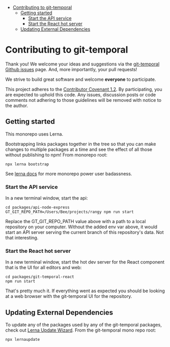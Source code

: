 <!-- START doctoc generated TOC please keep comment here to allow auto update -->
<!-- DON'T EDIT THIS SECTION, INSTEAD RE-RUN doctoc TO UPDATE -->

- [Contributing to git-temporal](#contributing-to-git-temporal)
  - [Getting started](#getting-started)
    - [Start the API service](#start-the-api-service)
    - [Start the React hot server](#start-the-react-hot-server)
  - [Updating External Dependencies](#updating-external-dependencies)

<!-- END doctoc generated TOC please keep comment here to allow auto update -->

# Contributing to git-temporal

Thank you! We welcome your ideas and suggestions via the [git-temporal Github issues](https://github.com/git-temporal/git-temporal/issues) page. And, more importantly, your pull requests!

We strive to build great software and welcome **everyone** to participate.

This project adheres to the [Contributor Covenant 1.2](http://contributor-covenant.org/version/1/2/0). By participating, you are expected to uphold this code. Any issues, discussion posts or code comments not adhering to those guidelines will be removed with notice to the author.

## Getting started

This monorepo uses Lerna.

Bootstrapping links packages together in the tree so that you can make changes to multiple packages at a time and see the effect of all those without publishing to npm! From monorepo root:

```
npx lerna bootstrap
```

See [lerna docs](https://github.com/lerna/lerna/blob/master/README.md) for more monorepo power user badassness.

### Start the API service

In a new terminal window, start the api:

```
cd packages/api-node-express
GT_GIT_REPO_PATH=/Users/Bee/projects/rangy npm run start
```

Replace the GT_GIT_REPO_PATH value above with a path to a local repository on your computer. Without the added env var above, it would start an API server serving the current branch of this repository's data. Not that interesting.

### Start the React hot server

In a new terminal window, start the hot dev server for the React component that is the UI for all editors and web:

```
cd packages/git-temporal-react
npm run start
```

That's pretty much it. If everything went as expected you should be looking at a web browser with the git-temporal UI for the repository.

## Updating External Dependencies

To update any of the packages used by any of the git-temporal packages, check out [Lerna Update Wizard](https://github.com/Anifacted/lerna-update-wizard/blob/master/README.md). From the git-temporal mono repo root:

```
npx lernaupdate
```

```

```
